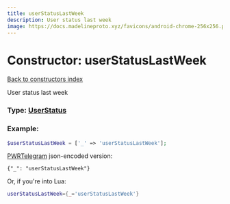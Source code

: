 ```yaml
---
title: userStatusLastWeek
description: User status last week
image: https://docs.madelineproto.xyz/favicons/android-chrome-256x256.png
---
```

# Constructor: userStatusLastWeek  
[Back to constructors index](index.md)



User status last week




### Type: [UserStatus](../types/UserStatus.md)


### Example:

```php
$userStatusLastWeek = ['_' => 'userStatusLastWeek'];
```  

[PWRTelegram](https://pwrtelegram.xyz) json-encoded version:

```
{"_": "userStatusLastWeek"}
```


Or, if you're into Lua:

```lua
userStatusLastWeek={_='userStatusLastWeek'}

```


